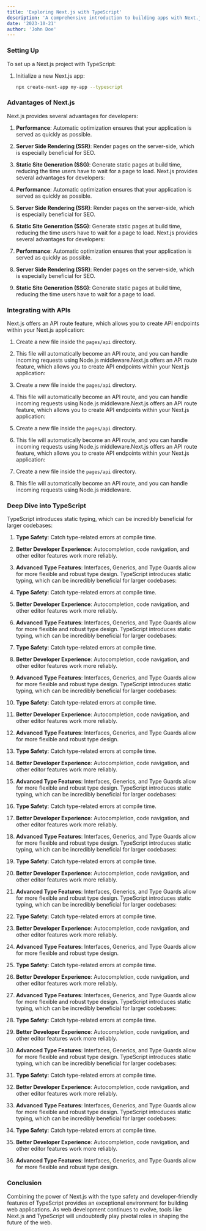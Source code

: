 ```yaml
---
title: 'Exploring Next.js with TypeScript'
description: 'A comprehensive introduction to building apps with Next.js and TypeScript.'
date: '2023-10-21'
author: 'John Doe'
---
```


### Setting Up

To set up a Next.js project with TypeScript:

1. Initialize a new Next.js app:
    ```bash
    npx create-next-app my-app --typescript
    ```

### Advantages of Next.js

Next.js provides several advantages for developers:

1. **Performance**: Automatic optimization ensures that your application is served as quickly as possible.
2. **Server Side Rendering (SSR)**: Render pages on the server-side, which is especially beneficial for SEO.
3. **Static Site Generation (SSG)**: Generate static pages at build time, reducing the time users have to wait for a page to load.
   Next.js provides several advantages for developers:

4. **Performance**: Automatic optimization ensures that your application is served as quickly as possible.
5. **Server Side Rendering (SSR)**: Render pages on the server-side, which is especially beneficial for SEO.
6. **Static Site Generation (SSG)**: Generate static pages at build time, reducing the time users have to wait for a page to load.
   Next.js provides several advantages for developers:

7. **Performance**: Automatic optimization ensures that your application is served as quickly as possible.
8. **Server Side Rendering (SSR)**: Render pages on the server-side, which is especially beneficial for SEO.
9. **Static Site Generation (SSG)**: Generate static pages at build time, reducing the time users have to wait for a page to load.

### Integrating with APIs

Next.js offers an API route feature, which allows you to create API endpoints within your Next.js application:

1. Create a new file inside the `pages/api` directory.
2. This file will automatically become an API route, and you can handle incoming requests using Node.js middleware.Next.js offers an API route feature, which allows you to create API endpoints within your Next.js application:

3. Create a new file inside the `pages/api` directory.
4. This file will automatically become an API route, and you can handle incoming requests using Node.js middleware.Next.js offers an API route feature, which allows you to create API endpoints within your Next.js application:

5. Create a new file inside the `pages/api` directory.
6. This file will automatically become an API route, and you can handle incoming requests using Node.js middleware.Next.js offers an API route feature, which allows you to create API endpoints within your Next.js application:

7. Create a new file inside the `pages/api` directory.
8. This file will automatically become an API route, and you can handle incoming requests using Node.js middleware.

### Deep Dive into TypeScript

TypeScript introduces static typing, which can be incredibly beneficial for larger codebases:

1. **Type Safety**: Catch type-related errors at compile time.
2. **Better Developer Experience**: Autocompletion, code navigation, and other editor features work more reliably.
3. **Advanced Type Features**: Interfaces, Generics, and Type Guards allow for more flexible and robust type design.
   TypeScript introduces static typing, which can be incredibly beneficial for larger codebases:

4. **Type Safety**: Catch type-related errors at compile time.
5. **Better Developer Experience**: Autocompletion, code navigation, and other editor features work more reliably.
6. **Advanced Type Features**: Interfaces, Generics, and Type Guards allow for more flexible and robust type design.
   TypeScript introduces static typing, which can be incredibly beneficial for larger codebases:

7. **Type Safety**: Catch type-related errors at compile time.
8. **Better Developer Experience**: Autocompletion, code navigation, and other editor features work more reliably.
9. **Advanced Type Features**: Interfaces, Generics, and Type Guards allow for more flexible and robust type design.
   TypeScript introduces static typing, which can be incredibly beneficial for larger codebases:

10. **Type Safety**: Catch type-related errors at compile time.
11. **Better Developer Experience**: Autocompletion, code navigation, and other editor features work more reliably.
12. **Advanced Type Features**: Interfaces, Generics, and Type Guards allow for more flexible and robust type design.

13. **Type Safety**: Catch type-related errors at compile time.
14. **Better Developer Experience**: Autocompletion, code navigation, and other editor features work more reliably.
15. **Advanced Type Features**: Interfaces, Generics, and Type Guards allow for more flexible and robust type design.
    TypeScript introduces static typing, which can be incredibly beneficial for larger codebases:

16. **Type Safety**: Catch type-related errors at compile time.
17. **Better Developer Experience**: Autocompletion, code navigation, and other editor features work more reliably.
18. **Advanced Type Features**: Interfaces, Generics, and Type Guards allow for more flexible and robust type design.
    TypeScript introduces static typing, which can be incredibly beneficial for larger codebases:

19. **Type Safety**: Catch type-related errors at compile time.
20. **Better Developer Experience**: Autocompletion, code navigation, and other editor features work more reliably.
21. **Advanced Type Features**: Interfaces, Generics, and Type Guards allow for more flexible and robust type design.
    TypeScript introduces static typing, which can be incredibly beneficial for larger codebases:

22. **Type Safety**: Catch type-related errors at compile time.
23. **Better Developer Experience**: Autocompletion, code navigation, and other editor features work more reliably.
24. **Advanced Type Features**: Interfaces, Generics, and Type Guards allow for more flexible and robust type design.

25. **Type Safety**: Catch type-related errors at compile time.
26. **Better Developer Experience**: Autocompletion, code navigation, and other editor features work more reliably.
27. **Advanced Type Features**: Interfaces, Generics, and Type Guards allow for more flexible and robust type design.
    TypeScript introduces static typing, which can be incredibly beneficial for larger codebases:

28. **Type Safety**: Catch type-related errors at compile time.
29. **Better Developer Experience**: Autocompletion, code navigation, and other editor features work more reliably.
30. **Advanced Type Features**: Interfaces, Generics, and Type Guards allow for more flexible and robust type design.
    TypeScript introduces static typing, which can be incredibly beneficial for larger codebases:

31. **Type Safety**: Catch type-related errors at compile time.
32. **Better Developer Experience**: Autocompletion, code navigation, and other editor features work more reliably.
33. **Advanced Type Features**: Interfaces, Generics, and Type Guards allow for more flexible and robust type design.
    TypeScript introduces static typing, which can be incredibly beneficial for larger codebases:

34. **Type Safety**: Catch type-related errors at compile time.
35. **Better Developer Experience**: Autocompletion, code navigation, and other editor features work more reliably.
36. **Advanced Type Features**: Interfaces, Generics, and Type Guards allow for more flexible and robust type design.

### Conclusion

Combining the power of Next.js with the type safety and developer-friendly features of TypeScript provides an exceptional environment for building web applications. As web development continues to evolve, tools like Next.js and TypeScript will undoubtedly play pivotal roles in shaping the future of the web.
